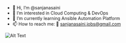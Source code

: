 

- 👋 Hi, I’m @sanjanasaini
- 👀 I’m interested in Cloud Computing & DevOps 
- 🌱 I’m currently learning Ansible Automation Platform
- 📫 How to reach me: 📧 sanjanasaini.jobs@gmail.com

![Alt Text](https://media.giphy.com/media/vFKqnCdLPNOKc/giphy.gif)


<!---
sanjanasaini/sanjanasaini is a ✨ special ✨ repository because its `README.md` (this file) appears on your GitHub profile.
You can click the Preview link to take a look at your changes.
--->
